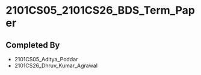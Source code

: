 # 2101CS05_2101CS26_BDS_Term_Paper
## Completed By
- 2101CS05_Aditya_Poddar
- 2101CS26_Dhruv_Kumar_Agrawal
